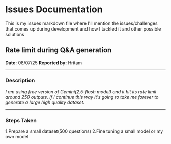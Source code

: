 # Issues Documentation

This is my issues markdown file where I'll mention the issues/challenges that comes up during development and how I tackled it and other possible solutions

## Rate limit during Q&A generation

**Date:** 08/07/25
**Reported by:** Hritam

---

### Description

_I am using free version of Gemini(2.5-flash model) and it hit its rate limit around 250 outputs._
_If I continue this way it's going to take me forever to generate a large high quality dataset._

---

### Steps Taken

1.Prepare a small dataset(500 questions)
2.Fine tuning a small model or my own model
